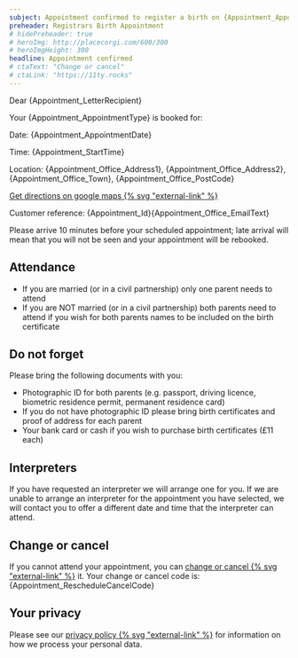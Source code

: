 ```yaml
---
subject: Appointment confirmed to register a birth on {Appointment_AppointmentDate} at {Appointment_StartTime}
preheader: Registrars Birth Appointment 
# hidePreheader: true
# heroImg: http://placecorgi.com/600/300
# heroImgHeight: 300
headline: Appointment confirmed
# ctaText: "Change or cancel"
# ctaLink: "https://11ty.rocks"
---
```


Dear {Appointment_LetterRecipient}

Your {Appointment_AppointmentType} is booked for: 

Date: {Appointment_AppointmentDate}

Time: {Appointment_StartTime}

Location: {Appointment_Office_Address1}, {Appointment_Office_Address2}, {Appointment_Office_Town}, {Appointment_Office_PostCode}

[Get directions on google maps {% svg "external-link" %}]({Appointment_Office_MapLink})

Customer reference: {Appointment_Id}{Appointment_Office_EmailText}

Please arrive 10 minutes before your scheduled appointment; late arrival will mean that you will not be seen and your appointment will be rebooked.


## Attendance
  - If you are married (or in a civil partnership) only one parent needs to attend
  - If you are NOT married (or in a civil partnership) both parents need to attend if you wish for both parents names to be included on the birth certificate


## Do not forget
Please bring the following documents with you:

- Photographic ID for both parents (e.g. passport, driving licence, biometric residence permit, permanent residence card)
- If you do not have photographic ID please bring birth certificates and proof of address for each parent 
- Your bank card or cash if you wish to purchase birth certificates (£11 each)


## Interpreters
If you have requested an interpreter we will arrange one for you. If we are unable to arrange an interpreter for the appointment you have selected, we will contact you to offer a different date and time that the interpreter can attend. 


## Change or cancel
If you cannot attend your appointment, you can [change or cancel {% svg "external-link" %}]({Appointment_RescheduleCancelLink}) it.
Your change or cancel code is: {Appointment_RescheduleCancelCode}


## Your privacy
Please see our [privacy policy {% svg "external-link" %}](https://www.leeds.gov.uk/registrarsprivacy) for information on how we process your personal data.
